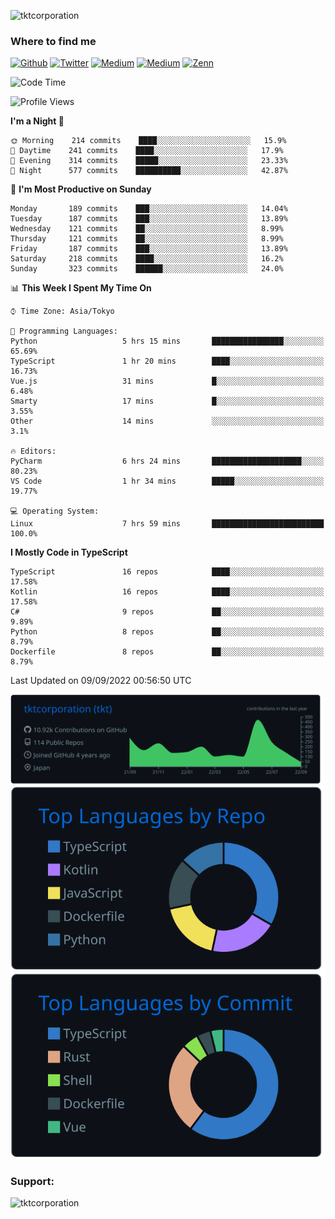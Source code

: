 <p align="left"> <img src="https://komarev.com/ghpvc/?username=tktcorporation&label=Profile%20views&color=0e75b6&style=flat" alt="tktcorporation" /> </p>

<h3>Where to find me</h3>
<p>
<a href="https://github.com/tktcorporation" target="_blank"><img alt="Github" src="https://img.shields.io/badge/GitHub-%2312100E.svg?&style=for-the-badge&logo=Github&logoColor=white" /></a>
<a href="https://twitter.com/tktcorporation" target="_blank"><img alt="Twitter" src="https://img.shields.io/badge/twitter-%231DA1F2.svg?&style=for-the-badge&logo=twitter&logoColor=white" /></a>
<a href="https://www.linkedin.com/in/tktcorporation" target="_blank"><img alt="Medium" src="https://img.shields.io/badge/linkdin-0a66c2.svg?&style=for-the-badge&logo=linkedin&logoColor=white" /></a>
<a href="https://qiita.com/tktcorporation" target="_blank"><img alt="Medium" src="https://img.shields.io/badge/qiita-55C500.svg?&style=for-the-badge&logo=qiita&logoColor=white" /></a>
<a href="https://zenn.dev/tktcorporation" target="_blank"><img alt="Zenn" src="https://img.shields.io/badge/Zenn-3EA8FF.svg?&style=for-the-badge&logo=Zenn&logoColor=white" /></a>
</p>
  
<!--START_SECTION:waka-->
![Code Time](http://img.shields.io/badge/Code%20Time-534%20hrs%209%20mins-blue)

![Profile Views](http://img.shields.io/badge/Profile%20Views-1-blue)

**I'm a Night 🦉** 

```text
🌞 Morning    214 commits    ████░░░░░░░░░░░░░░░░░░░░░   15.9% 
🌆 Daytime    241 commits    ████░░░░░░░░░░░░░░░░░░░░░   17.9% 
🌃 Evening    314 commits    █████░░░░░░░░░░░░░░░░░░░░   23.33% 
🌙 Night      577 commits    ██████████░░░░░░░░░░░░░░░   42.87%

```
📅 **I'm Most Productive on Sunday** 

```text
Monday       189 commits    ███░░░░░░░░░░░░░░░░░░░░░░   14.04% 
Tuesday      187 commits    ███░░░░░░░░░░░░░░░░░░░░░░   13.89% 
Wednesday    121 commits    ██░░░░░░░░░░░░░░░░░░░░░░░   8.99% 
Thursday     121 commits    ██░░░░░░░░░░░░░░░░░░░░░░░   8.99% 
Friday       187 commits    ███░░░░░░░░░░░░░░░░░░░░░░   13.89% 
Saturday     218 commits    ████░░░░░░░░░░░░░░░░░░░░░   16.2% 
Sunday       323 commits    ██████░░░░░░░░░░░░░░░░░░░   24.0%

```


📊 **This Week I Spent My Time On** 

```text
⌚︎ Time Zone: Asia/Tokyo

💬 Programming Languages: 
Python                   5 hrs 15 mins       ████████████████░░░░░░░░░   65.69% 
TypeScript               1 hr 20 mins        ████░░░░░░░░░░░░░░░░░░░░░   16.73% 
Vue.js                   31 mins             █░░░░░░░░░░░░░░░░░░░░░░░░   6.48% 
Smarty                   17 mins             █░░░░░░░░░░░░░░░░░░░░░░░░   3.55% 
Other                    14 mins             ░░░░░░░░░░░░░░░░░░░░░░░░░   3.1%

🔥 Editors: 
PyCharm                  6 hrs 24 mins       ████████████████████░░░░░   80.23% 
VS Code                  1 hr 34 mins        █████░░░░░░░░░░░░░░░░░░░░   19.77%

💻 Operating System: 
Linux                    7 hrs 59 mins       █████████████████████████   100.0%

```

**I Mostly Code in TypeScript** 

```text
TypeScript               16 repos            ████░░░░░░░░░░░░░░░░░░░░░   17.58% 
Kotlin                   16 repos            ████░░░░░░░░░░░░░░░░░░░░░   17.58% 
C#                       9 repos             ██░░░░░░░░░░░░░░░░░░░░░░░   9.89% 
Python                   8 repos             ██░░░░░░░░░░░░░░░░░░░░░░░   8.79% 
Dockerfile               8 repos             ██░░░░░░░░░░░░░░░░░░░░░░░   8.79%

```



 Last Updated on 09/09/2022 00:56:50 UTC
<!--END_SECTION:waka-->

[![](https://raw.githubusercontent.com/tktcorporation/tktcorporation/master/profile-summary-card-output/github_dark/0-profile-details.svg)](https://github.com/vn7n24fzkq/github-profile-summary-cards)
[![](https://raw.githubusercontent.com/tktcorporation/tktcorporation/master/profile-summary-card-output/github_dark/1-repos-per-language.svg)](https://github.com/vn7n24fzkq/github-profile-summary-cards) [![](https://raw.githubusercontent.com/tktcorporation/tktcorporation/master/profile-summary-card-output/github_dark/2-most-commit-language.svg)](https://github.com/vn7n24fzkq/github-profile-summary-cards)

<h3 align="left">Support:</h3>
<p><a href="https://www.buymeacoffee.com/tktcorporation"> <img align="left" src="https://cdn.buymeacoffee.com/buttons/v2/default-yellow.png" height="50" width="210" alt="tktcorporation" /></a></p><br><br>
